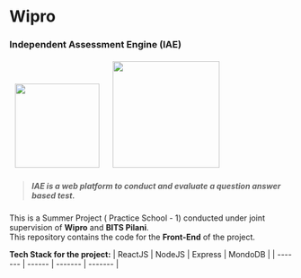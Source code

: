 # Wipro

<h3> Independent Assessment Engine (IAE) </h3>

<img  style="margin: 4px 10px;" src="https://upload.wikimedia.org/wikipedia/en/d/d3/BITS_Pilani-Logo.svg" width="150"> <img style="margin: 4px 10px;" src="https://cdn.freelogovectors.net/wp-content/uploads/2013/01/Wipro_Logo_New.png" width="190">

<h5>

> _IAE is a web platform to conduct and evaluate a question answer based test._

</h5>

This is a Summer Project ( Practice School - 1) conducted under joint supervision of **Wipro** and **BITS Pilani**.  
This repository contains the code for the **Front-End** of the project.

**Tech Stack for the project:**
| ReactJS | NodeJS | Express | MondoDB |
| ------- | ------ | ------- | ------- |
